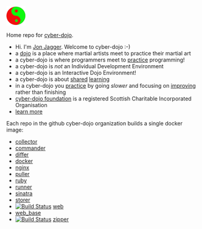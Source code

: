 
<img src="https://raw.githubusercontent.com/cyber-dojo/nginx/master/images/home_page_logo.png" alt="cyber-dojo yin/yang logo" width="50px" height="50px"/>

Home repo for [cyber-dojo](http://cyber-dojo.org).<br/>

  * Hi. I'm [Jon Jagger](http://jonjagger.blogspot.co.uk/). Welcome to cyber-dojo :-)
  * a [dojo](http://en.wikipedia.org/wiki/Dojo) is a place where martial artists meet to practice their martial art
  * a cyber-dojo is where programmers meet to [practice](http://jonjagger.blogspot.co.uk/2013/10/practice.html) programming!
  * a cyber-dojo is <em>not</em> an Individual Development Environment
  * a cyber-dojo is an Interactive Dojo Environment!
  * a cyber-dojo is about [shared](http://jonjagger.blogspot.co.uk/2013/10/teams.html) [learning](http://jonjagger.blogspot.co.uk/2013/10/learning.html)
  * in a cyber-dojo you [practice](http://jonjagger.blogspot.co.uk/2013/10/practice.html) by going <em>slower</em> and focusing on [improving](http://jonjagger.blogspot.co.uk/2014/02/improving.html) rather than finishing
  * [cyber-dojo foundation](http://blog.cyber-dojo.org/2015/08/cyber-dojo-foundation.html) is a registered Scottish Charitable Incorporated Organisation
  * [learn more](http://blog.cyber-dojo.org/p/learn-more.html)

Each repo in the github cyber-dojo organization builds a single docker image:
  * [collector](https://github.com/cyber-dojo/collector)
  * [commander](https://github.com/cyber-dojo/commander)
  * [differ](https://github.com/cyber-dojo/differ)
  * [docker](https://github.com/cyber-dojo/docker)
  * [nginx](https://github.com/cyber-dojo/nginx)
  * [puller](https://github.com/cyber-dojo/puller)
  * [ruby](https://github.com/cyber-dojo/ruby)
  * [runner](https://github.com/cyber-dojo/runner)
  * [sinatra](https://github.com/cyber-dojo/sinatra)
  * [storer](https://github.com/cyber-dojo/storer)
  * [![Build Status](https://travis-ci.org/cyber-dojo/web.svg?branch=master)](https://travis-ci.org/cyber-dojo/web) [web](https://github.com/cyber-dojo/web)
  * [web_base](https://github.com/cyber-dojo/web_base)
  * [![Build Status](https://travis-ci.org/cyber-dojo/zipper.svg?branch=master)](https://travis-ci.org/cyber-dojo/zipper) [zipper](https://github.com/cyber-dojo/zipper)